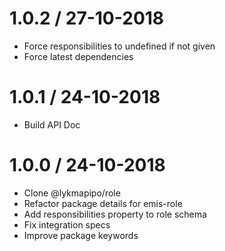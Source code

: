 # 1.0.2 / 27-10-2018
- Force responsibilities to undefined if not given
- Force latest dependencies

# 1.0.1 / 24-10-2018
- Build API Doc

# 1.0.0 / 24-10-2018
- Clone @lykmapipo/role
- Refactor package details for emis-role
- Add responsibilities property to role schema
- Fix integration specs
- Improve package keywords
